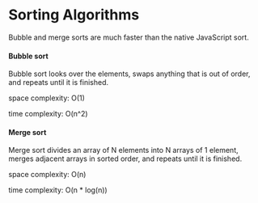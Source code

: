 # Sorting Algorithms

Bubble and merge sorts are much faster than the native JavaScript sort.  

#### Bubble sort 
Bubble sort looks over the elements, swaps anything that is out of order, and repeats until it is finished.

space complexity: O(1)

time complexity: O(n^2)

#### Merge sort 
Merge sort divides an array of N elements into N arrays of 1 element, merges adjacent arrays in sorted order, and repeats until it is finished.

space complexity: O(n)

time complexity: O(n * log(n))